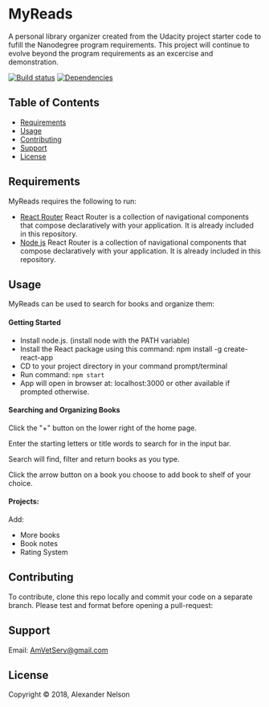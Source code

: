 
MyReads
==========

A personal library organizer created from the Udacity project starter code to fufill the Nanodegree program requirements. This project will continue to evolve beyond the program requirements as an excercise and demonstration.


[![Build status][shield-build]](#)
[![Dependencies][shield-dependencies]](#)


Table of Contents
-----------------

  * [Requirements](#requirements)
  * [Usage](#usage)
  * [Contributing](#contributing)
  * [Support](#support)
  * [License](#license)


Requirements
------------

MyReads requires the following to run:

  * [React Router][ReactRouter] React Router is a collection of navigational components that compose declaratively with your application. It is already included in this repository.
  * [Node js][Nodejs] React Router is a collection of navigational components that compose declaratively with your application. It is already included in this repository.


Usage
-----
MyReads can be used to search for books and organize them:

#### Getting Started

* Install node.js. (install node with the PATH variable)
* Install the React package using this command: npm install -g create-react-app
* CD to your project directory in your command prompt/terminal
* Run command: ```npm start```
* App will open in browser at: localhost:3000 or other available if prompted otherwise.


#### Searching and Organizing Books

Click the "+" button on the lower right of the home page.

Enter the starting letters or title words to search for in the input bar.

Search will find, filter and return books as you type.

Click the arrow button on a book you choose to add book to shelf of your choice.


#### Projects:

Add:

* More books
* Book notes
* Rating System


Contributing
------------

To contribute, clone this repo locally and commit your code on a separate branch. Please test and format before opening a pull-request:


Support
---------------------

Email: AmVetServ@gmail.com


License
-------

Copyright &copy; 2018, Alexander Nelson



[ReactRouter]: https://reacttraining.com/react-router/
[Nodejs]: https://nodejs.org/en/

[shield-dependencies]: https://img.shields.io/badge/dependencies-up%20to%20date-brightgreen.svg
[shield-build]: https://img.shields.io/badge/build-passing-brightgreen.svg